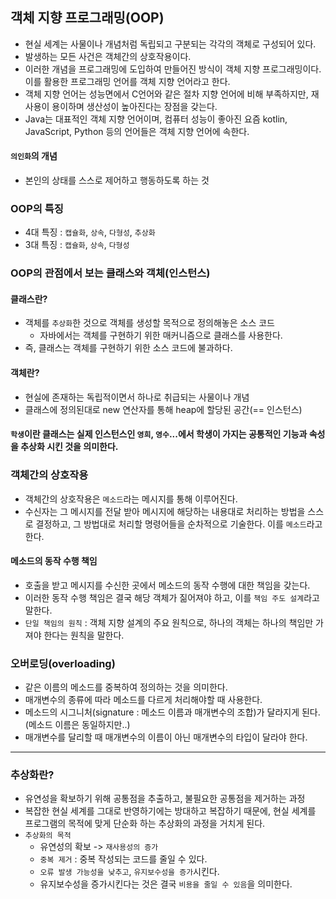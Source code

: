 ## 객체 지향 프로그래밍(OOP)
- 현실 세계는 사물이나 개념처럼 독립되고 구분되는 각각의 객체로 구성되어 있다.
- 발생하는 모든 사건은 객체간의 상호작용이다.
- 이러한 개념을 프로그래밍에 도입하여 만들어진 방식이 객체 지향 프로그래밍이다. 이를 활용한 프로그래밍 언어를 객체 지향 언어라고 한다.
- 객체 지향 언어는 성능면에서 C언어와 같은 절차 지향 언어에 비해 부족하지만, 재사용이 용이하며 생산성이 높아진다는 장점을 갖는다.
- Java는 대표적인 객체 지향 언어이며, 컴퓨터 성능이 좋아진 요즘 kotlin, JavaScript, Python 등의 언어들은 객체 지향 언어에 속한다.

#### `의인화`의 개념
- 본인의 상태를 스스로 제어하고 행동하도록 하는 것

### OOP의 특징
- 4대 특징 : `캡슐화`, `상속`, `다형성`, `추상화`
- 3대 특징 : `캡슐화`, `상속`, `다형성`

### OOP의 관점에서 보는 클래스와 객체(인스턴스)
#### 클래스란?
- 객체를 `추상화`한 것으로 객체를 생성할 목적으로 정의해놓은 소스 코드
  - 자바에서는 객체를 구현하기 위한 매커니즘으로 클래스를 사용한다.
- 즉, 클래스는 객체를 구현하기 위한 소스 코드에 불과하다.
#### 객체란?
- 현실에 존재하는 독립적이면서 하나로 취급되는 사물이나 개념
- 클래스에 정의된대로 new 연산자를 통해 heap에 할당된 공간(== 인스턴스)

#### `학생`이란 클래스는 실제 인스턴스인 `영희`, `영수`...에서 학생이 가지는 공통적인 기능과 속성을 추상화 시킨 것을 의미한다. 

### 객체간의 상호작용
- 객체간의 상호작용은 `메소드`라는 메시지를 통해 이루어진다.
- 수신자는 그 메시지를 전달 받아 메시지에 해당하는 내용대로 처리하는 방법을 스스로 결정하고, 그 방법대로 처리할 명령어들을 순차적으로 기술한다. 이를 `메소드`라고 한다.

#### 메소드의 동작 수행 책임
- 호출을 받고 메시지를 수신한 곳에서 메소드의 동작 수행에 대한 책임을 갖는다.
- 이러한 동작 수행 책임은 결국 해당 객체가 짊어져야 하고, 이를 `책임 주도 설계`라고 말한다.
- `단일 책임의 원칙` : 객체 지향 설계의 주요 원칙으로, 하나의 객체는 하나의 책임만 가져야 한다는 원칙을 말한다.

### 오버로딩(overloading)
- 같은 이름의 메소드를 중복하여 정의하는 것을 의미한다.
- 매개변수의 종류에 따라 메소드를 다르게 처리해야할 때 사용한다.
- 메소드의 시그니처(signature : 메소드 이름과 매개변수의 조합)가 달라지게 된다.(메소드 이름은 동일하지만..)
- 매개변수를 달리할 때 매개변수의 이름이 아닌 매개변수의 타입이 달라야 한다.

---

### 추상화란?
- 유연성을 확보하기 위해 공통점을 추출하고, 불필요한 공통점을 제거하는 과정
- 복잡한 현실 세계를 그대로 반영하기에는 방대하고 복잡하기 때문에, 현실 세계를 프로그램의 목적에 맞게 단순화 하는 추상화의 과정을 거치게 된다.
- `추상화의 목적` 
  - 유연성의 확보 -> `재사용성의 증가`
  - `중복 제거` : 중복 작성되는 코드를 줄일 수 있다.
  - `오류 발생 가능성을 낮추고`, `유지보수성을 증가`시킨다.
  - 유지보수성을 증가시킨다는 것은 결국 `비용을 줄일 수 있음`을 의미한다.
